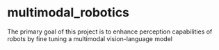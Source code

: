 # multimodal_robotics
The primary goal of this project is to enhance perception capabilities of robots by fine tuning a multimodal vision-language model 
